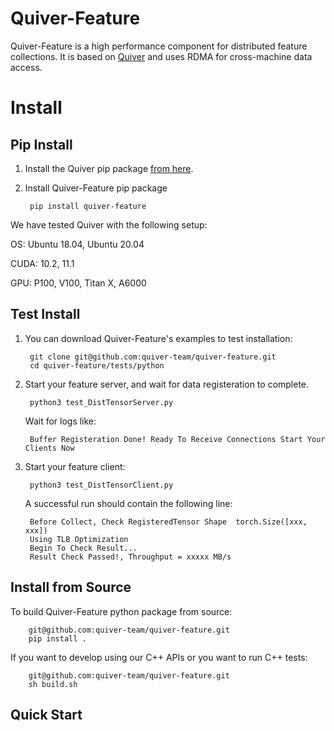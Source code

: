 # Quiver-Feature
Quiver-Feature is a high performance component for distributed feature collections. It is based on [Quiver](https://github.com/quiver-team/torch-quiver) and uses RDMA for cross-machine data access. 

# Install

## Pip Install
1. Install the Quiver pip package [from here](https://github.com/quiver-team/torch-quiver).
2. Install Quiver-Feature pip package

        pip install quiver-feature 

We have tested Quiver with the following setup:

OS: Ubuntu 18.04, Ubuntu 20.04

CUDA: 10.2, 11.1

GPU: P100, V100, Titan X, A6000

## Test Install

1. You can download Quiver-Feature's examples to test installation:

        git clone git@github.com:quiver-team/quiver-feature.git
        cd quiver-feature/tests/python

2. Start your feature server, and wait for data registeration to complete.

    
        python3 test_DistTensorServer.py
       
    Wait for logs like:

        Buffer Registeration Done! Ready To Receive Connections Start Your Clients Now

3. Start your feature client:
        
        python3 test_DistTensorClient.py

    A successful run should contain the following line:


        Before Collect, Check RegisteredTensor Shape  torch.Size([xxx, xxx])
        Using TLB Optimization
        Begin To Check Result...
        Result Check Passed!, Throughput = xxxxx MB/s


## Install from Source

To build Quiver-Feature python package from source:

        git@github.com:quiver-team/quiver-feature.git
        pip install .

If you want to develop using our C++ APIs or you want to run C++ tests:

        git@github.com:quiver-team/quiver-feature.git
        sh build.sh

## Quick Start

